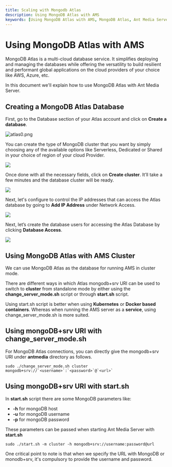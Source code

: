 ```yaml
---
title: Scaling with Mongodb Atlas
description: Using MongoDB Atlas with AMS
keywords: [Using MongoDB Atlas with AMS, MongoDB Atlas, Ant Media Server Documentation, Ant Media Server Tutorials]
---
```


# Using MongoDB Atlas with AMS

MongoDB Atlas is a multi-cloud database service. It simplifies deploying and managing the databases while offering the versatility to build resilient and performant global applications on the cloud providers of your choice like AWS, Azure, etc.

In this document we'll explain how to use MongoDB Atlas with Ant Media Server.

Creating a MongoDB Atlas Database
---------------------------------

First, go to the Database section of your Atlas account and click on **Create a database**.  
  

![atlas0.png](@site/static/img/atlas0.png)

  

You can create the type of MongoDB cluster that you want by simply choosing any of the available options like Serverless, Dedicated or Shared in your choice of region of your cloud Provider.  
  

![](@site/static/img/atlas1.png)

  
Once done with all the necessary fields, click on **Create cluster**. It’ll take a few minutes and the database cluster will be ready.  
  
**![](@site/static/img/Atlas3.png)**

  

Next, let's configure to control the IP addresses that can access the Atlas database by going to **Add IP Address** under Network Access.  
  

**![](@site/static/img/atlas4.png)**  

Next, let’s create the database users for accessing the Atlas Database by clicking **Database Access**.  
  

**![](@site/static/img/atlas6.png)**

Using MongoDB Atlas with AMS Cluster
------------------------------------

We can use MongoDB Atlas as the database for running AMS in cluster mode.

There are different ways in which Atlas mongodb+srv URI can be used to switch to **cluster** from standalone mode by either using the **change\_server\_mode.sh** script or through **start.sh** script.

Using start.sh script is better when using **Kubernetes** or **Docker based containers**. Whereas when running the AMS server as a **service**, using change\_server\_mode.sh is more suited.

Using mongoDB+srv URI with change\_server\_mode.sh
--------------------------------------------------

For MongoDB Atlas connections, you can directly give the mongodb+srv URI under **antmedia** directory as follows.

    sudo ./change_server_mode.sh cluster mongodb+srv://`<username>`:`<password>`@`<url>`

Using mongoDB+srv URI with start.sh
-----------------------------------

In **start.sh** script there are some MongoDB parameters like:

*   **\-h** for mongoDB host
*   **\-u** for mongoDB username
*   **\-p** for mongoDB password

These parameters can be passed when starting Ant Media Server with **start.sh**  

    sudo ./start.sh -m cluster -h mongodb+srv://username:password@url

One critical point to note is that when we specify the URL with MongoDB or monodb+srv, it's compulsory to provide the username and password.